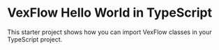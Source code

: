 # VexFlow Hello World in TypeScript

This starter project shows how you can import VexFlow classes in your TypeScript project.
